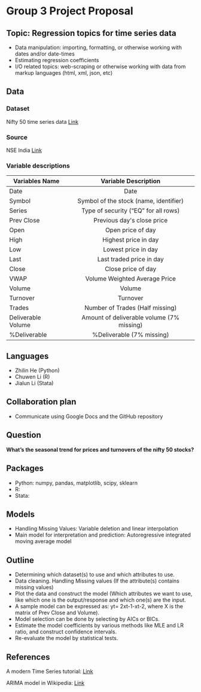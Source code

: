 # Group 3 Project Proposal

## Topic: Regression topics for time series data

- Data manipulation: importing, formatting, or otherwise working with dates
and/or date-times
- Estimating regression coefficients
- I/O related topics: web-scraping or otherwise working with data from markup
languages (html, xml, json, etc)

## Data

### Dataset

Nifty 50 time series data
[Link](https://www.kaggle.com/rohanrao/nifty50-stock-market-data)

### Source

NSE India [Link](https://www.nseindia.com/)

### Variable descriptions

| Variables Name   |Variable Description     |
| ------------- |:-------------:|
| Date   | Date               |
| Symbol | Symbol of the stock (name, identifier)  |
| Series | Type of security (“EQ” for all rows)   |
| Prev Close | Previous day's close price |
| Open | Open price of day |
| High | Highest price in day |
| Low | Lowest price in day |
| Last | Last traded price in day |
| Close | Close price of day |
| VWAP | Volume Weighted Average Price |
| Volume | Volume |
| Turnover | Turnover |
| Trades | Number of Trades (Half missing) |
| Deliverable Volume | Amount of deliverable volume (7\% missing) |
| \%Deliverable | \%Deliverable (7\% missing) |


## Languages

 - Zhilin He (Python)
 - Chuwen Li (R)
 - Jialun Li (Stata)
 
 ## Collaboration plan
 
 - Communicate using Google Docs and the GitHub repository
 
 ## Question
 
 **What’s the seasonal trend for prices and turnovers of the nifty 50 stocks?**
 
 ## Packages
 
 - Python: numpy, pandas, matplotlib, scipy, sklearn
 - R:
 - Stata:

## Models

 - Handling Missing Values: Variable deletion and linear interpolation
 - Main model for interpretation and prediction: Autoregressive integrated
 moving average model

## Outline

 - Determining which dataset(s) to use and which attributes to use.
 - Data cleaning. Handling Missing values (If the attribute(s) contains missing
 values)
 - Plot the data and construct the model (Which attributes we want to use, like
 which one is the output/response and which one(s) are the input.
 - A sample model can be expressed as: yt= 2xt-1-xt-2, where X is the matrix of
 Prev Close and Volume).
 - Model selection can be done by selecting by AICs or BICs.
 - Estimate the model coefficients by various methods like MLE and LR ratio,
 and construct confidence intervals.
 - Re-evaluate the model by statistical tests.
 
 ## References
 
 A modern Time Series tutorial:
 [Link](https://www.kaggle.com/rohanrao/a-modern-time-series-tutorial)
 
 ARIMA model in Wikipedia:
 [Link](https://en.wikipedia.org/wiki/Autoregressive_integrated_moving_average)

